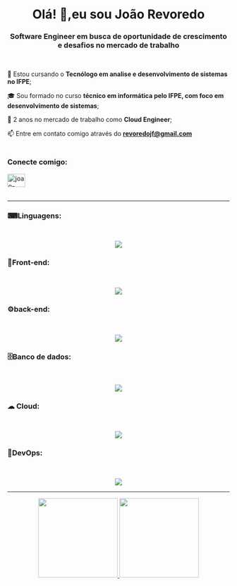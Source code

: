 <h1 align="center">Olá! 👋,eu sou João Revoredo</h1>
<h3 align="center">Software Engineer em busca de oportunidade de crescimento e desafios no mercado de trabalho</h3>

 </p>
<br/>

  📝 Estou cursando o **Tecnólogo em analise e desenvolvimento de sistemas no IFPE**;
  
  🎓 Sou formado no curso **técnico em informática pelo IFPE, com foco em desenvolvimento de sistemas**;

  💼 2 anos no mercado de trabalho como **Cloud Engineer**;

  📫 Entre em contato comigo através do  **revoredojf@gmail.com**
<br/><br/>

<h3 align="left">Conecte comigo:</h3>
<p align="left">
<a href="https://linkedin.com/in/joao-revoredo" target="blank"><img align="center" src="https://raw.githubusercontent.com/rahuldkjain/github-profile-readme-generator/master/src/images/icons/Social/linked-in-alt.svg" alt="joao-revoredo" height="30" width="40" /></a><br/><br/>
</p>

---

### ⌨Linguagens:
<br/>
<p align="center">
  <a href="https://skillicons.dev">
    <img src="https://skillicons.dev/icons?i=,ts,js" />
  </a>
</p>

### 🎨Front-end:
<br/>
<p align="center">
  <a href="https://skillicons.dev">
    <img src="https://skillicons.dev/icons?i=,react,nextjs,tailwind,figma" />
  </a>
</p>

### ⚙️back-end:
<br/>
<p align="center">
  <a href="https://skillicons.dev">
    <img src="https://skillicons.dev/icons?i=,nodejs,nestjs,prisma,postman,jest" />
  </a>
</p>

### 🗄️Banco de dados:
<br/>
<p align="center">
  <a href="https://skillicons.dev">
    <img src="https://skillicons.dev/icons?i=,postgres,mongodb" />
  </a>
</p>

### ☁ Cloud:
<br/>
<p align="center">
  <a href="https://skillicons.dev">
    <img src="https://skillicons.dev/icons?i=,gcp,aws" />
  </a>
</p>

### 🚀DevOps:
<br/>
<p align="center">
  <a href="https://skillicons.dev">
    <img src="https://skillicons.dev/icons?i=docker,kubernetes,githubactions,grafana,terraform" />
  </a>
</p>

---

<div align="center">
  <a href="https://github.com/Jrevoredo42">
  <img height="180em" src="https://github-readme-stats.vercel.app/api?username=Jrevoredo42&show_icons=true&theme=dracula&include_all_commits=true&count_private=true"/>
  <img height="180em" src="https://github-readme-stats.vercel.app/api/top-langs/?username=Jrevoredo42&layout=compact&langs_count=7&theme=dracula"/>
</div>
